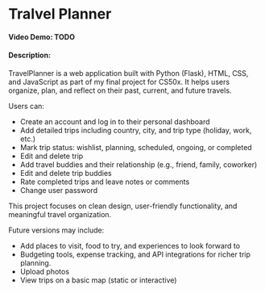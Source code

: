 # Tralvel Planner

#### Video Demo: TODO

#### Description:

TravelPlanner is a web application built with Python (Flask), HTML, CSS, and JavaScript as part of my final project for CS50x.
It helps users organize, plan, and reflect on their past, current, and future travels.

Users can:

- Create an account and log in to their personal dashboard
- Add detailed trips including country, city, and trip type (holiday, work, etc.)
- Mark trip status: wishlist, planning, scheduled, ongoing, or completed
- Edit and delete trip
- Add travel buddies and their relationship (e.g., friend, family, coworker)
- Edit and delete trip buddies
- Rate completed trips and leave notes or comments
- Change user password

This project focuses on clean design, user-friendly functionality, and meaningful travel organization.

Future versions may include:

- Add places to visit, food to try, and experiences to look forward to
- Budgeting tools, expense tracking, and API integrations for richer trip planning.
- Upload photos
- View trips on a basic map (static or interactive)
